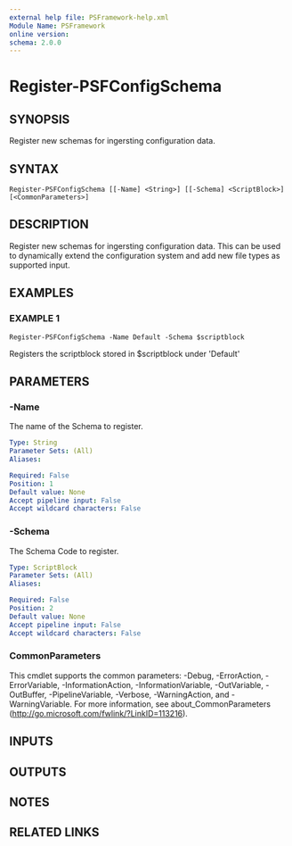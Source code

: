 ```yaml
---
external help file: PSFramework-help.xml
Module Name: PSFramework
online version:
schema: 2.0.0
---
```


# Register-PSFConfigSchema

## SYNOPSIS
Register new schemas for ingersting configuration data.

## SYNTAX

```
Register-PSFConfigSchema [[-Name] <String>] [[-Schema] <ScriptBlock>] [<CommonParameters>]
```

## DESCRIPTION
Register new schemas for ingersting configuration data.
This can be used to dynamically extend the configuration system and add new file types as supported input.

## EXAMPLES

### EXAMPLE 1
```
Register-PSFConfigSchema -Name Default -Schema $scriptblock
```

Registers the scriptblock stored in $scriptblock under 'Default'

## PARAMETERS

### -Name
The name of the Schema to register.

```yaml
Type: String
Parameter Sets: (All)
Aliases:

Required: False
Position: 1
Default value: None
Accept pipeline input: False
Accept wildcard characters: False
```

### -Schema
The Schema Code to register.

```yaml
Type: ScriptBlock
Parameter Sets: (All)
Aliases:

Required: False
Position: 2
Default value: None
Accept pipeline input: False
Accept wildcard characters: False
```

### CommonParameters
This cmdlet supports the common parameters: -Debug, -ErrorAction, -ErrorVariable, -InformationAction, -InformationVariable, -OutVariable, -OutBuffer, -PipelineVariable, -Verbose, -WarningAction, and -WarningVariable.
For more information, see about_CommonParameters (http://go.microsoft.com/fwlink/?LinkID=113216).

## INPUTS

## OUTPUTS

## NOTES

## RELATED LINKS
